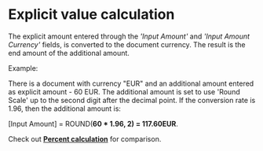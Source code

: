 # Explicit value calculation

The explicit amount entered through the _'Input Amount'_ and _'Input Amount Currency'_ fields, is converted to the document currency. The result is the end amount of the additional amount.

Example:

There is a document with currency "EUR" and an additional amount entered as explicit amount - 60 EUR. The additional amount is set to use 'Round Scale' up to the second digit after the decimal point. If the conversion rate is 1.96, then the additional amount is:

[Input Amount] = ROUND(**60 * 1.96, 2) = 117.60EUR**.

Check out **[Percent calculation](https://github.com/ErpNetDocs/tech/blob/master/advanced/documents/additional-amounts/amounts-calculation/percent-calculation.md)** for comparison.
